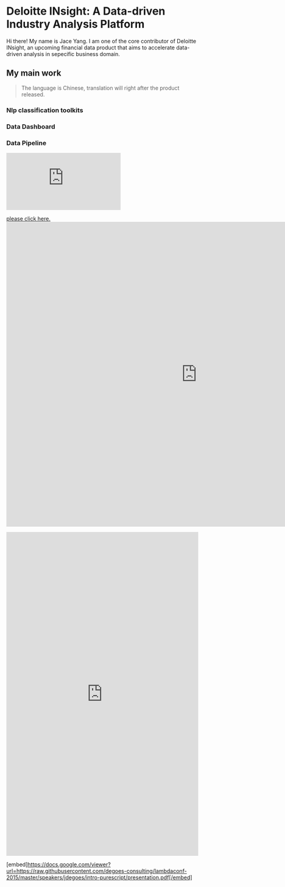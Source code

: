 # Deloitte INsight: A Data-driven Industry Analysis Platform

Hi there! My name is Jace Yang. I am one of the core contributor of Deloitte INsight, an upcoming financial data product that aims to accelerate data-driven analysis in sepecific business domain.

## My main work
> The language is Chinese, translation will right after the product released.

### Nlp classification toolkits

### Data Dashboard

### Data Pipeline

<embed src="https://sumanbogati.github.io/sample.pdf" type="application/pdf" />


<a href="https://my.github.io/my.pdf" target="_blank">please click here.</a> <embed src="https://my.github.io/my.pdf" width="1000px" height="800px" />

 <embed src="https://winterishere.github.io/resume.pdf" width="100%" height="850px"/>

[embed]https://docs.google.com/viewer?url=https://raw.githubusercontent.com/degoes-consulting/lambdaconf-2015/master/speakers/jdegoes/intro-purescript/presentation.pdf[/embed]

